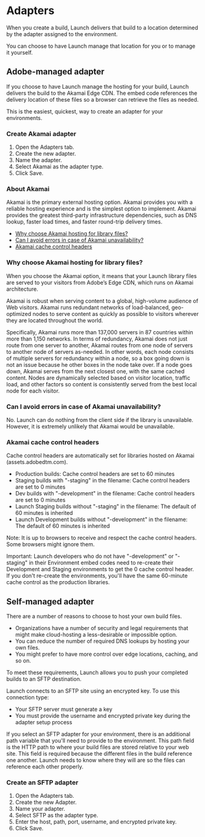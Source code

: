 # Adapters

When you create a build, Launch delivers that build to a location determined by the adapter assigned to the environment.

You can choose to have Launch manage that location for you or to manage it yourself.

## Adobe-managed adapter

If you choose to have Launch manage the hosting for your build, Launch delivers the build to the Akamai Edge CDN. The embed code references the delivery location of these files so a browser can retrieve the files as needed.

This is the easiest, quickest, way to create an adapter for your environments.

### Create Akamai adapter

1. Open the Adapters tab.
2. Create the new adapter.
3. Name the adapter.
4. Select Akamai as the adapter type.
5. Click Save.

### About Akamai

Akamai is the primary external hosting option. Akamai provides you with a reliable hosting experience and is the simplest option to implement. Akamai provides the greatest third-party infrastructure dependencies, such as DNS lookup, faster load times, and faster round-trip delivery times.

* [Why choose Akamai hosting for library files?](adapters.md#why-choose-akamai-hosting-for-library-files)
* [Can I avoid errors in case of Akamai unavailability?](adapters.md#can-i-avoid-errors-in-case-of-akamai-unavailability)
* [Akamai cache control headers](adapters.md#akamai-cache-control-headers)

### Why choose Akamai hosting for library files?

When you choose the Akamai option, it means that your Launch library files are served to your visitors from Adobe’s Edge CDN, which runs on Akamai architecture.

Akamai is robust when serving content to a global, high-volume audience of Web visitors. Akamai runs redundant networks of load-balanced, geo-optimized nodes to serve content as quickly as possible to visitors wherever they are located throughout the world.

Specifically, Akamai runs more than 137,000 servers in 87 countries within more than 1,150 networks. In terms of redundancy, Akamai does not just route from one server to another, Akamai routes from one node of servers to another node of servers as-needed. In other words, each node consists of multiple servers for redundancy within a node, so a box going down is not an issue because he other boxes in the node take over. If a node goes down, Akamai serves from the next closest one, with the same cached content. Nodes are dynamically selected based on visitor location, traffic load, and other factors so content is consistently served from the best local node for each visitor.

### Can I avoid errors in case of Akamai unavailability?

No. Launch can do nothing from the client side if the library is unavailable. However, it is extremely unlikely that Akamai would be unavailable.

### Akamai cache control headers

Cache control headers are automatically set for libraries hosted on Akamai \(assets.adobedtm.com\).

* Production builds: Cache control headers are set to 60 minutes
* Staging builds with "-staging" in the filename: Cache control headers are set to 0 minutes
* Dev builds with "-development" in the filename: Cache control headers are set to 0 minutes
* Launch Staging builds without "-staging" in the filename: The default of 60 minutes is inherited
* Launch Development builds without "-development" in the filename: The default of 60 minutes is inherited

Note: It is up to browsers to receive and respect the cache control headers. Some browsers might ignore them.

Important: Launch developers who do not have "-development" or "-staging" in their Environment embed codes need to re-create their Development and Staging environments to get the 0 cache control header. If you don't re-create the environments, you'll have the same 60-minute cache control as the production libraries.

## Self-managed adapter

There are a number of reasons to choose to host your own build files.

* Organizations have a number of security and legal requirements that might make cloud-hosting a less-desirable or impossible option.
* You can reduce the number of required DNS lookups by hosting your own files.
* You might prefer to have more control over edge locations, caching, and so on.

To meet these requirements, Launch allows you to push your completed builds to an SFTP destination.

Launch connects to an SFTP site using an encrypted key. To use this connection type:

* Your SFTP server must generate a key
* You must provide the username and encrypted private key during the adapter setup process

If you select an SFTP adapter for your environment, there is an additional path variable that you'll need to provide to the environment. This path field is the HTTP path to where your build files are stored relative to your web site. This field is required because the different files in the build reference one another. Launch needs to know where they will are so the files can reference each other properly.

### Create an SFTP adapter

1. Open the Adapters tab.
2. Create the new Adapter.
3. Name your adapter.
4. Select SFTP as the adapter type.
5. Enter the host, path, port, username, and encrypted private key.
6. Click Save.

